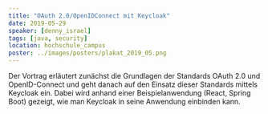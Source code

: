 ```yaml
---
title: "OAuth 2.0/OpenIDConnect mit Keycloak"
date: 2019-05-29
speaker: [denny_israel]
tags: [java, security]
location: hochschule_campus
poster: ../images/posters/plakat_2019_05.png
---
```


Der Vortrag erläutert zunächst die Grundlagen der Standards OAuth 2.0 und OpenID-Connect und geht danach auf den Einsatz
dieser Standards mittels Keycloak ein. Dabei wird anhand einer Beispielanwendung (React, Spring Boot) gezeigt, wie man
Keycloak in seine Anwendung einbinden kann.
